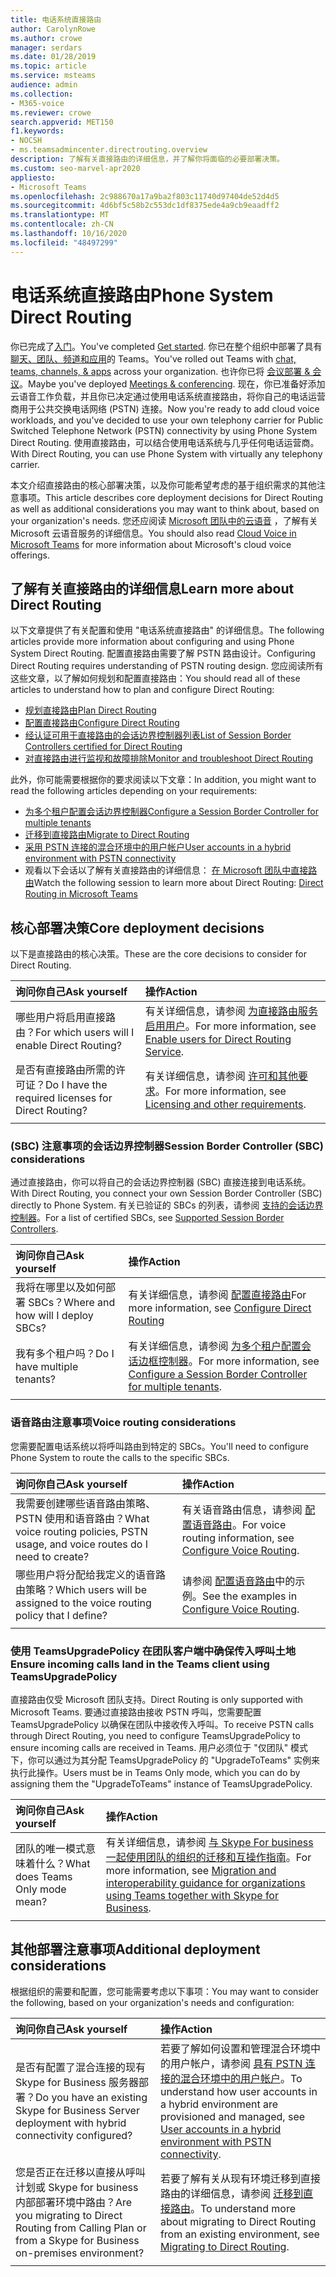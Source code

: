 ```yaml
---
title: 电话系统直接路由
author: CarolynRowe
ms.author: crowe
manager: serdars
ms.date: 01/28/2019
ms.topic: article
ms.service: msteams
audience: admin
ms.collection:
- M365-voice
ms.reviewer: crowe
search.appverid: MET150
f1.keywords:
- NOCSH
- ms.teamsadmincenter.directrouting.overview
description: 了解有关直接路由的详细信息，并了解你将面临的必要部署决策。
ms.custom: seo-marvel-apr2020
appliesto:
- Microsoft Teams
ms.openlocfilehash: 2c988670a17a9ba2f803c11740d97404de52d4d5
ms.sourcegitcommit: 4d6bf5c58b2c553dc1df8375ede4a9cb9eaadff2
ms.translationtype: MT
ms.contentlocale: zh-CN
ms.lasthandoff: 10/16/2020
ms.locfileid: "48497299"
---
```

# <a name="phone-system-direct-routing"></a><span data-ttu-id="ff8fa-103">电话系统直接路由</span><span class="sxs-lookup"><span data-stu-id="ff8fa-103">Phone System Direct Routing</span></span>

<span data-ttu-id="ff8fa-104">你已完成了[入门](get-started-with-teams-quick-start.md)。</span><span class="sxs-lookup"><span data-stu-id="ff8fa-104">You've completed [Get started](get-started-with-teams-quick-start.md).</span></span> <span data-ttu-id="ff8fa-105">你已在整个组织中部署了具有[聊天、团队、频道和应用](deploy-chat-teams-channels-microsoft-teams-landing-page.md)的 Teams。</span><span class="sxs-lookup"><span data-stu-id="ff8fa-105">You've rolled out Teams with [chat, teams, channels, & apps](deploy-chat-teams-channels-microsoft-teams-landing-page.md) across your organization.</span></span> <span data-ttu-id="ff8fa-106">也许你已将 [会议部署 & 会议](deploy-meetings-microsoft-teams-landing-page.md)。</span><span class="sxs-lookup"><span data-stu-id="ff8fa-106">Maybe you've deployed [Meetings & conferencing](deploy-meetings-microsoft-teams-landing-page.md).</span></span> <span data-ttu-id="ff8fa-107">现在，你已准备好添加云语音工作负载，并且你已决定通过使用电话系统直接路由，将你自己的电话运营商用于公共交换电话网络 (PSTN) 连接。</span><span class="sxs-lookup"><span data-stu-id="ff8fa-107">Now you're ready to add cloud voice workloads, and you've decided to use your own telephony carrier for Public Switched Telephone Network (PSTN) connectivity by using Phone System Direct Routing.</span></span> <span data-ttu-id="ff8fa-108">使用直接路由，可以结合使用电话系统与几乎任何电话运营商。</span><span class="sxs-lookup"><span data-stu-id="ff8fa-108">With Direct Routing, you can use Phone System with virtually any telephony carrier.</span></span>

<span data-ttu-id="ff8fa-109">本文介绍直接路由的核心部署决策，以及你可能希望考虑的基于组织需求的其他注意事项。</span><span class="sxs-lookup"><span data-stu-id="ff8fa-109">This article describes core deployment decisions for Direct Routing as well as additional considerations you may want to think about, based on your organization's needs.</span></span> <span data-ttu-id="ff8fa-110">您还应阅读 [Microsoft 团队中的云语音](cloud-voice-landing-page.md) ，了解有关 Microsoft 云语音服务的详细信息。</span><span class="sxs-lookup"><span data-stu-id="ff8fa-110">You should also read [Cloud Voice in Microsoft Teams](cloud-voice-landing-page.md) for more information about Microsoft's cloud voice offerings.</span></span>

## <a name="learn-more-about-direct-routing"></a><span data-ttu-id="ff8fa-111">了解有关直接路由的详细信息</span><span class="sxs-lookup"><span data-stu-id="ff8fa-111">Learn more about Direct Routing</span></span>

<span data-ttu-id="ff8fa-112">以下文章提供了有关配置和使用 "电话系统直接路由" 的详细信息。</span><span class="sxs-lookup"><span data-stu-id="ff8fa-112">The following articles provide more information about configuring and using Phone System Direct Routing.</span></span> <span data-ttu-id="ff8fa-113">配置直接路由需要了解 PSTN 路由设计。</span><span class="sxs-lookup"><span data-stu-id="ff8fa-113">Configuring Direct Routing requires understanding of PSTN routing design.</span></span> <span data-ttu-id="ff8fa-114">您应阅读所有这些文章，以了解如何规划和配置直接路由：</span><span class="sxs-lookup"><span data-stu-id="ff8fa-114">You should read all of these articles to understand how to plan and configure Direct Routing:</span></span>

- [<span data-ttu-id="ff8fa-115">规划直接路由</span><span class="sxs-lookup"><span data-stu-id="ff8fa-115">Plan Direct Routing</span></span>](direct-routing-plan.md) 
- [<span data-ttu-id="ff8fa-116">配置直接路由</span><span class="sxs-lookup"><span data-stu-id="ff8fa-116">Configure Direct Routing</span></span>](direct-routing-configure.md)
- [<span data-ttu-id="ff8fa-117">经认证可用于直接路由的会话边界控制器列表</span><span class="sxs-lookup"><span data-stu-id="ff8fa-117">List of Session Border Controllers certified for Direct Routing</span></span>](direct-routing-border-controllers.md)
- [<span data-ttu-id="ff8fa-118">对直接路由进行监视和故障排除</span><span class="sxs-lookup"><span data-stu-id="ff8fa-118">Monitor and troubleshoot Direct Routing</span></span>](direct-routing-monitor-and-troubleshoot.md)

<span data-ttu-id="ff8fa-119">此外，你可能需要根据你的要求阅读以下文章：</span><span class="sxs-lookup"><span data-stu-id="ff8fa-119">In addition, you might want to read the following articles depending on your requirements:</span></span>

-  [<span data-ttu-id="ff8fa-120">为多个租户配置会话边界控制器</span><span class="sxs-lookup"><span data-stu-id="ff8fa-120">Configure a Session Border Controller for multiple tenants</span></span>](direct-routing-sbc-multiple-tenants.md)
-  [<span data-ttu-id="ff8fa-121">迁移到直接路由</span><span class="sxs-lookup"><span data-stu-id="ff8fa-121">Migrate to Direct Routing</span></span>](direct-routing-migrating.md)
-  [<span data-ttu-id="ff8fa-122">采用 PSTN 连接的混合环境中的用户帐户</span><span class="sxs-lookup"><span data-stu-id="ff8fa-122">User accounts in a hybrid environment with PSTN connectivity</span></span>](direct-routing-user-accounts-in-a-hybrid-environment.md)
- <span data-ttu-id="ff8fa-123">观看以下会话以了解有关直接路由的详细信息： [在 Microsoft 团队中直接路由](https://aka.ms/teams-direct-routing)</span><span class="sxs-lookup"><span data-stu-id="ff8fa-123">Watch the following session to learn more about Direct Routing: [Direct Routing in Microsoft Teams](https://aka.ms/teams-direct-routing)</span></span>

## <a name="core-deployment-decisions"></a><span data-ttu-id="ff8fa-124">核心部署决策</span><span class="sxs-lookup"><span data-stu-id="ff8fa-124">Core deployment decisions</span></span>

<span data-ttu-id="ff8fa-125">以下是直接路由的核心决策。</span><span class="sxs-lookup"><span data-stu-id="ff8fa-125">These are the core decisions to consider for Direct Routing.</span></span> 

|<span data-ttu-id="ff8fa-126">询问你自己</span><span class="sxs-lookup"><span data-stu-id="ff8fa-126">Ask yourself</span></span>|<span data-ttu-id="ff8fa-127">操作</span><span class="sxs-lookup"><span data-stu-id="ff8fa-127">Action</span></span> |
| :------------|:-------|
|<span data-ttu-id="ff8fa-128">哪些用户将启用直接路由？</span><span class="sxs-lookup"><span data-stu-id="ff8fa-128">For which users will I enable Direct Routing?</span></span> | <span data-ttu-id="ff8fa-129">有关详细信息，请参阅 [为直接路由服务启用用户](direct-routing-configure.md)。</span><span class="sxs-lookup"><span data-stu-id="ff8fa-129">For more information, see [Enable users for Direct Routing Service](direct-routing-configure.md).</span></span> |
<span data-ttu-id="ff8fa-130">是否有直接路由所需的许可证？</span><span class="sxs-lookup"><span data-stu-id="ff8fa-130">Do I have the required licenses for Direct Routing?</span></span> | <span data-ttu-id="ff8fa-131">有关详细信息，请参阅 [许可和其他要求](direct-routing-plan.md#licensing-and-other-requirements)。</span><span class="sxs-lookup"><span data-stu-id="ff8fa-131">For more information, see [Licensing and other requirements](direct-routing-plan.md#licensing-and-other-requirements).</span></span>
|||

### <a name="session-border-controller-sbc-considerations"></a><span data-ttu-id="ff8fa-132"> (SBC) 注意事项的会话边界控制器</span><span class="sxs-lookup"><span data-stu-id="ff8fa-132">Session Border Controller (SBC) considerations</span></span>

<span data-ttu-id="ff8fa-133">通过直接路由，你可以将自己的会话边界控制器 (SBC) 直接连接到电话系统。</span><span class="sxs-lookup"><span data-stu-id="ff8fa-133">With Direct Routing, you connect your own Session Border Controller (SBC) directly to Phone System.</span></span>  <span data-ttu-id="ff8fa-134">有关已验证的 SBCs 的列表，请参阅 [支持的会话边界控制器](direct-routing-border-controllers.md)。</span><span class="sxs-lookup"><span data-stu-id="ff8fa-134">For a list of certified SBCs, see [Supported Session Border Controllers](direct-routing-border-controllers.md).</span></span>

|<span data-ttu-id="ff8fa-135">询问你自己</span><span class="sxs-lookup"><span data-stu-id="ff8fa-135">Ask yourself</span></span>|<span data-ttu-id="ff8fa-136">操作</span><span class="sxs-lookup"><span data-stu-id="ff8fa-136">Action</span></span> |
|:------------|:-------|
| <span data-ttu-id="ff8fa-137">我将在哪里以及如何部署 SBCs？</span><span class="sxs-lookup"><span data-stu-id="ff8fa-137">Where and how will I deploy SBCs?</span></span> | <span data-ttu-id="ff8fa-138">有关详细信息，请参阅 [配置直接路由](direct-routing-configure.md)</span><span class="sxs-lookup"><span data-stu-id="ff8fa-138">For more information, see [Configure Direct Routing](direct-routing-configure.md)</span></span> | 
<span data-ttu-id="ff8fa-139">我有多个租户吗？</span><span class="sxs-lookup"><span data-stu-id="ff8fa-139">Do I have multiple tenants?</span></span> | <span data-ttu-id="ff8fa-140">有关详细信息，请参阅 [为多个租户配置会话边框控制器](direct-routing-sbc-multiple-tenants.md)。</span><span class="sxs-lookup"><span data-stu-id="ff8fa-140">For more information, see [Configure a Session Border Controller for multiple tenants](direct-routing-sbc-multiple-tenants.md).</span></span>|
|||

### <a name="voice-routing-considerations"></a><span data-ttu-id="ff8fa-141">语音路由注意事项</span><span class="sxs-lookup"><span data-stu-id="ff8fa-141">Voice routing considerations</span></span>

<span data-ttu-id="ff8fa-142">您需要配置电话系统以将呼叫路由到特定的 SBCs。</span><span class="sxs-lookup"><span data-stu-id="ff8fa-142">You'll need to configure Phone System to route the calls to the specific SBCs.</span></span>

|<span data-ttu-id="ff8fa-143">询问你自己</span><span class="sxs-lookup"><span data-stu-id="ff8fa-143">Ask yourself</span></span>|<span data-ttu-id="ff8fa-144">操作</span><span class="sxs-lookup"><span data-stu-id="ff8fa-144">Action</span></span> |
|:------------|:-------|
| <span data-ttu-id="ff8fa-145">我需要创建哪些语音路由策略、PSTN 使用和语音路由？</span><span class="sxs-lookup"><span data-stu-id="ff8fa-145">What voice routing policies, PSTN usage, and voice routes do I need to create?</span></span> | <span data-ttu-id="ff8fa-146">有关语音路由信息，请参阅 [配置语音路由](direct-routing-configure.md)。</span><span class="sxs-lookup"><span data-stu-id="ff8fa-146">For voice routing  information, see [Configure Voice Routing](direct-routing-configure.md).</span></span>
| <span data-ttu-id="ff8fa-147">哪些用户将分配给我定义的语音路由策略？</span><span class="sxs-lookup"><span data-stu-id="ff8fa-147">Which users will be assigned to the voice routing policy that I define?</span></span> | <span data-ttu-id="ff8fa-148">请参阅 [配置语音路由](direct-routing-configure.md)中的示例。</span><span class="sxs-lookup"><span data-stu-id="ff8fa-148">See the examples in [Configure Voice Routing](direct-routing-configure.md).</span></span> |
|||

### <a name="ensure-incoming-calls-land-in-the-teams-client-using-teamsupgradepolicy"></a><span data-ttu-id="ff8fa-149">使用 TeamsUpgradePolicy 在团队客户端中确保传入呼叫土地</span><span class="sxs-lookup"><span data-stu-id="ff8fa-149">Ensure incoming calls land in the Teams client using TeamsUpgradePolicy</span></span>

<span data-ttu-id="ff8fa-150">直接路由仅受 Microsoft 团队支持。</span><span class="sxs-lookup"><span data-stu-id="ff8fa-150">Direct Routing is only supported with Microsoft Teams.</span></span> <span data-ttu-id="ff8fa-151">要通过直接路由接收 PSTN 呼叫，您需要配置 TeamsUpgradePolicy 以确保在团队中接收传入呼叫。</span><span class="sxs-lookup"><span data-stu-id="ff8fa-151">To receive PSTN calls through Direct Routing, you need to configure TeamsUpgradePolicy to ensure incoming calls are received in Teams.</span></span> <span data-ttu-id="ff8fa-152">用户必须位于 "仅团队" 模式下，你可以通过为其分配 TeamsUpgradePolicy 的 "UpgradeToTeams" 实例来执行此操作。</span><span class="sxs-lookup"><span data-stu-id="ff8fa-152">Users must be in Teams Only mode, which you can do by assigning them the "UpgradeToTeams" instance of TeamsUpgradePolicy.</span></span> 

|<span data-ttu-id="ff8fa-153">询问你自己</span><span class="sxs-lookup"><span data-stu-id="ff8fa-153">Ask yourself</span></span>|<span data-ttu-id="ff8fa-154">操作</span><span class="sxs-lookup"><span data-stu-id="ff8fa-154">Action</span></span> |
|:------------|:-------|
|<span data-ttu-id="ff8fa-155">团队的唯一模式意味着什么？</span><span class="sxs-lookup"><span data-stu-id="ff8fa-155">What does Teams Only mode mean?</span></span> | <span data-ttu-id="ff8fa-156">有关详细信息，请参阅 [与 Skype For business 一起使用团队的组织的迁移和互操作指南](https://docs.microsoft.com/microsoftteams/migration-interop-guidance-for-teams-with-skype)。</span><span class="sxs-lookup"><span data-stu-id="ff8fa-156">For more information, see [Migration and interoperability guidance for organizations using Teams together with Skype for Business](https://docs.microsoft.com/microsoftteams/migration-interop-guidance-for-teams-with-skype).</span></span>|
|||

## <a name="additional-deployment-considerations"></a><span data-ttu-id="ff8fa-157">其他部署注意事项</span><span class="sxs-lookup"><span data-stu-id="ff8fa-157">Additional deployment considerations</span></span>

<span data-ttu-id="ff8fa-158">根据组织的需要和配置，您可能需要考虑以下事项：</span><span class="sxs-lookup"><span data-stu-id="ff8fa-158">You may want to consider the following, based on your organization's needs and configuration:</span></span>

| <span data-ttu-id="ff8fa-159">询问你自己</span><span class="sxs-lookup"><span data-stu-id="ff8fa-159">Ask yourself</span></span>| <span data-ttu-id="ff8fa-160">操作</span><span class="sxs-lookup"><span data-stu-id="ff8fa-160">Action</span></span> |
| :------------|:-------|
| <span data-ttu-id="ff8fa-161">是否有配置了混合连接的现有 Skype for Business 服务器部署？</span><span class="sxs-lookup"><span data-stu-id="ff8fa-161">Do you have an existing Skype for Business Server deployment with hybrid connectivity configured?</span></span> |  <span data-ttu-id="ff8fa-162">若要了解如何设置和管理混合环境中的用户帐户，请参阅 [具有 PSTN 连接的混合环境中的用户帐户](direct-routing-user-accounts-in-a-hybrid-environment.md)。</span><span class="sxs-lookup"><span data-stu-id="ff8fa-162">To understand how user accounts in a hybrid environment are provisioned and managed, see [User accounts in a hybrid environment with PSTN connectivity](direct-routing-user-accounts-in-a-hybrid-environment.md).</span></span>| 
| <span data-ttu-id="ff8fa-163">您是否正在迁移以直接从呼叫计划或 Skype for business 内部部署环境中路由？</span><span class="sxs-lookup"><span data-stu-id="ff8fa-163">Are you migrating to Direct Routing from Calling Plan or from a Skype for Business on-premises environment?</span></span> | <span data-ttu-id="ff8fa-164">若要了解有关从现有环境迁移到直接路由的详细信息，请参阅 [迁移到直接路由](direct-routing-migrating.md)。</span><span class="sxs-lookup"><span data-stu-id="ff8fa-164">To understand more about migrating to Direct Routing from an existing environment, see [Migrating to Direct Routing](direct-routing-migrating.md).</span></span> |
|||
